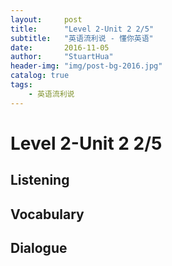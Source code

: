```yaml
---
layout:     post
title:      "Level 2-Unit 2 2/5"
subtitle:   "英语流利说 - 懂你英语"
date:       2016-11-05
author:     "StuartHua"
header-img: "img/post-bg-2016.jpg"
catalog: true
tags:
    - 英语流利说
---
```


# Level 2-Unit 2 2/5

<!-- more -->

## Listening



## Vocabulary



## Dialogue



